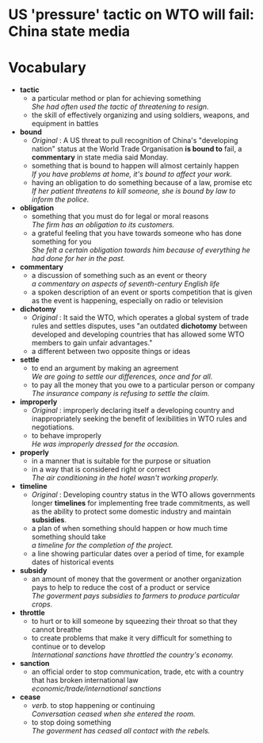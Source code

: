 # US 'pressure' tactic on WTO will fail: China state media  
# Vocabulary  
* **tactic**  
  * a particular method or plan for achieving something  
  *She had often used the tactic of threatening to resign.*  
  * the skill of effectively organizing and using soldiers, weapons, and equipment in battles  
* **bound**  
  * *Original* : A US threat to pull recognition of China's "developing nation" status at the World Trade Organisation **is bound to** fail, a **commentary** in state media said Monday.  
  * something that is bound to happen will almost certainly happen  
  *If you have problems at home, it's bound to affect your work.*  
  * having an obligation to do something because of a law, promise etc  
  *If her patient threatens to kill someone, she is bound by law to inform the police.*  
* **obligation**  
  * something that you must do for legal or moral reasons  
  *The firm has an obligation to its customers.*  
  * a grateful feeling that you have towards someone who has done something for you  
  *She felt a certain obligation towards him because of everything he had done for her in the past.*  
* **commentary**  
  * a discussion of something such as an event or theory  
  *a commentary on aspects of seventh-century English life*  
  * a spoken description of an event or sports competition that is given as the event is happening, especially on radio or television  
* **dichotomy**  
  * *Original* : It said the WTO, which operates a global system of trade rules and settles disputes, uses "an outdated **dichotomy** between developed and developing countries that has allowed some WTO members to gain unfair advantages."  
  * a different between two opposite things or ideas  
* **settle**  
  * to end an argument by making an agreement  
  *We are going to settle our differences, once and for all.*  
  * to pay all the money that you owe to a particular person or company  
  *The insurance company is refusing to settle the claim.*  
* **improperly**  
  * *Original* : improperly declaring itself a developing country and inappropriately seeking the benefit of lexibilities in WTO rules and negotiations.  
  * to behave improperly  
  *He was improperly dressed for the occasion.*  
* **properly**  
  * in a manner that is suitable for the purpose or situation  
  * in a way that is considered right or correct  
  *The air conditioning in the hotel wasn't working properly.*  
* **timeline**  
  * *Original* : Developing country status in the WTO allows governments longer **timelines** for implementing free trade commitments, as well as the ability to protect some domestic industry and maintain **subsidies**.  
  * a plan of when something should happen or how much time something should take  
  *a timeline for the completion of the project.*  
  * a line showing particular dates over a period of time, for example dates of historical events  
* **subsidy**  
  * an amount of money that the goverment or another organization pays to help to reduce the cost of a product or service  
  *The goverment pays subsidies to farmers to produce particular crops.*  
* **throttle**  
  * to hurt or to kill someone by squeezing their throat so that they cannot breathe  
  * to create problems that make it very difficult for something to continue or to develop  
  *International sanctions have throttled the country's economy.*  
* **sanction**  
  * an official order to stop communication, trade, etc with a country that has broken international law  
  *economic/trade/international sanctions*  
* **cease**  
  * *verb.* to stop happening or continuing  
  *Conversation ceased when she entered the room.*  
  * to stop doing something  
  *The goverment has ceased all contact with the rebels.*  
